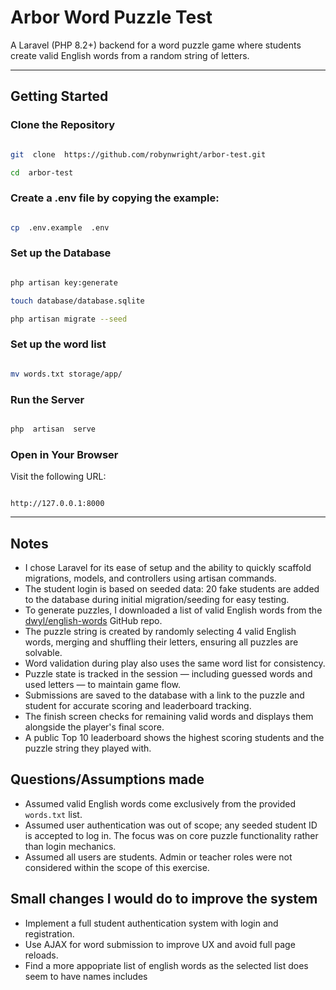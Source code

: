 
# Arbor Word Puzzle Test

A Laravel (PHP 8.2+) backend for a word puzzle game where students create valid English words from a random string of letters.

---

## Getting Started

### Clone the Repository

```bash

git  clone  https://github.com/robynwright/arbor-test.git

cd  arbor-test

```

### Create a .env file by copying the example:

```bash

cp  .env.example  .env

```

### Set up the Database

```bash

php artisan key:generate

touch database/database.sqlite

php artisan migrate --seed

```
  
### Set up the word list

```bash

mv words.txt storage/app/ 

```

### Run the Server

```bash

php  artisan  serve

```

### Open in Your Browser

Visit the following URL:

```

http://127.0.0.1:8000

```

---

## Notes

-   I chose Laravel for its ease of setup and the ability to quickly scaffold migrations, models, and controllers using artisan commands.
-   The student login is based on seeded data: 20 fake students are added to the database during initial migration/seeding for easy testing.
-   To generate puzzles, I downloaded a list of valid English words from the [dwyl/english-words](https://github.com/dwyl/english-words) GitHub repo.
-   The puzzle string is created by randomly selecting 4 valid English words, merging and shuffling their letters, ensuring all puzzles are solvable.   
-   Word validation during play also uses the same word list for consistency.
-   Puzzle state is tracked in the session — including guessed words and used letters — to maintain game flow.
-   Submissions are saved to the database with a link to the puzzle and student for accurate scoring and leaderboard tracking.
-   The finish screen checks for remaining valid words and displays them alongside the player's final score.
-   A public Top 10 leaderboard shows the highest scoring students and the puzzle string they played with.

## Questions/Assumptions made

- Assumed valid English words come exclusively from the provided `words.txt` list.
- Assumed user authentication was out of scope; any seeded student ID is accepted to log in. The focus was on core puzzle functionality rather than login mechanics.
- Assumed all users are students. Admin or teacher roles were not considered within the scope of this exercise.

## Small changes I would do to improve the system

- Implement a full student authentication system with login and registration.
- Use AJAX for word submission to improve UX and avoid full page reloads.
- Find a more appopriate list of english words as the selected list does seem to have names includes
